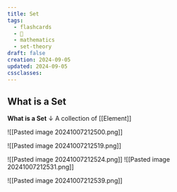 ```yaml
---
title: Set
tags:
  - flashcards
  - 🌱
  - mathematics
  - set-theory
draft: false
creation: 2024-09-05
updated: 2024-09-05
cssclasses: 
---
```

## What is a Set

**What is a Set**
↓
A collection of [[Element]]
<!--SR:!2024-12-31,15,290-->

![[Pasted image 20241007212500.png]]

![[Pasted image 20241007212519.png]]

![[Pasted image 20241007212524.png]]
![[Pasted image 20241007212531.png]]

![[Pasted image 20241007212539.png]]
